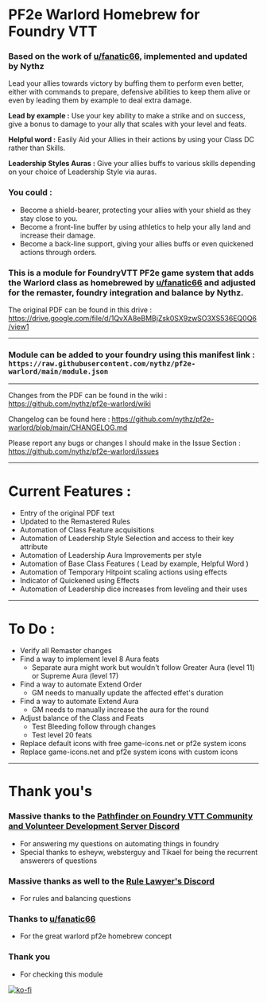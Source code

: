 # PF2e Warlord Homebrew for Foundry VTT
### Based on the work of [u/fanatic66](https://reddit.com/user/fanatic66/submitted/), implemented and updated by Nythz

Lead your allies towards victory by buffing them to perform even better, either with commands to prepare, defensive abilities to keep them alive or even by leading them by example to deal extra damage.

**Lead by example :** Use your key ability to make a strike and on success, give a bonus to damage to your ally that scales with your level and feats.

**Helpful word :** Easily Aid your Allies in their actions by using your Class DC rather than Skills.

**Leadership Styles Auras :** Give your allies buffs to various skills depending on your choice of Leadership Style via auras.

### You could :
- Become a shield-bearer, protecting your allies with your shield as they stay close to you.
- Become a front-line buffer by using athletics to help your ally land and increase their damage.
- Become a back-line support, giving your allies buffs or even quickened actions through orders.

### This is a module for FoundryVTT PF2e game system that adds the Warlord class as homebrewed by [u/fanatic66](https://reddit.com/user/fanatic66/submitted/) and adjusted for the remaster, foundry integration and balance by Nythz.
The original PDF can be found in this drive : https://drive.google.com/file/d/1QvXA8eBMBjZsk0SX9zwSO3XS536EQ0Q6/view1

---
### Module can be added to your foundry using this manifest link : `https://raw.githubusercontent.com/nythz/pf2e-warlord/main/module.json`
---
Changes from the PDF can be found in the wiki : https://github.com/nythz/pf2e-warlord/wiki

Changelog can be found here : https://github.com/nythz/pf2e-warlord/blob/main/CHANGELOG.md

Please report any bugs or changes I should make in the Issue Section : https://github.com/nythz/pf2e-warlord/issues

---
# Current Features :
- Entry of the original PDF text
- Updated to the Remastered Rules
- Automation of Class Feature acquisitions
- Automation of Leadership Style Selection and access to their key attribute
- Automation of Leadership Aura Improvements per style
- Automation of Base Class Features ( Lead by example, Helpful Word )
- Automation of Temporary Hitpoint scaling actions using effects
- Indicator of Quickened using Effects
- Automation of Leadership dice increases from leveling and their uses

---
# To Do :
- Verify all Remaster changes
- Find a way to implement level 8 Aura feats
  - Separate aura might work but wouldn't follow Greater Aura (level 11) or Supreme Aura (level 17)
- Find a way to automate Extend Order
  - GM needs to manually update the affected effet's duration
- Find a way to automate Extend Aura
  - GM needs to manually increase the aura for the round
- Adjust balance of the Class and Feats
  - Test Bleeding follow through changes
  - Test level 20 feats
- Replace default icons with free game-icons.net or pf2e system icons
- Replace game-icons.net and pf2e system icons with custom icons

---
# Thank you's
### Massive thanks to the [Pathfinder on Foundry VTT Community and Volunteer Development Server Discord](https://discord.gg/pf2e)
  - For answering my questions on automating things in foundry
  - Special thanks to esheyw, websterguy and Tikael for being the recurrent answerers of questions

### Massive thanks as well to the [Rule Lawyer's Discord](https://discord.com/invite/ruleslawyer)
  - For rules and balancing questions
    
### Thanks to [u/fanatic66](https://reddit.com/user/fanatic66/submitted/)
  - For the great warlord pf2e homebrew concept

### Thank you
  - For checking this module

[![ko-fi](https://ko-fi.com/img/githubbutton_sm.svg)](https://ko-fi.com/H2H3RNO4N)
